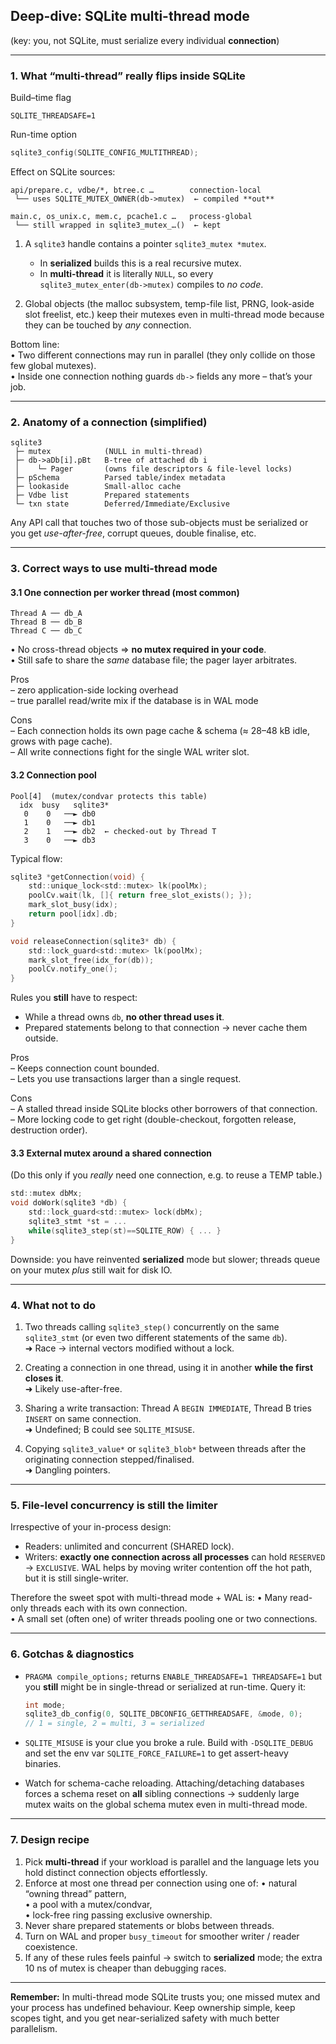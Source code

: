 ## Deep-dive: SQLite **multi-thread** mode  
(key: you, not SQLite, must serialize every individual **connection**)

---

### 1. What “multi-thread” really flips inside SQLite

Build–time flag  
```
SQLITE_THREADSAFE=1
```

Run-time option  
```c
sqlite3_config(SQLITE_CONFIG_MULTITHREAD);
```

Effect on SQLite sources:

```
api/prepare.c, vdbe/*, btree.c …        connection-local
 └── uses SQLITE_MUTEX_OWNER(db->mutex)  ← compiled **out**

main.c, os_unix.c, mem.c, pcache1.c …   process-global
 └── still wrapped in sqlite3_mutex_…()  ← kept
```

1. A `sqlite3` handle contains a pointer `sqlite3_mutex *mutex`.  
   * In **serialized** builds this is a real recursive mutex.  
   * In **multi-thread** it is literally `NULL`, so every  
     `sqlite3_mutex_enter(db->mutex)` compiles to *no code*.

2. Global objects (the malloc subsystem, temp-file list, PRNG, look-aside slot
   freelist, etc.) keep their mutexes even in multi-thread mode because they
   can be touched by *any* connection.

Bottom line:  
• Two different connections may run in parallel (they only collide on those
  few global mutexes).  
• Inside one connection nothing guards `db->` fields any more – that’s your
  job.

---

### 2. Anatomy of a connection (simplified)

```
sqlite3
 ├─ mutex            (NULL in multi-thread)
 ├─ db->aDb[i].pBt   B-tree of attached db i
 │    └─ Pager       (owns file descriptors & file-level locks)
 ├─ pSchema          Parsed table/index metadata
 ├─ lookaside        Small-alloc cache
 ├─ Vdbe list        Prepared statements
 └─ txn state        Deferred/Immediate/Exclusive
```

Any API call that touches two of those sub-objects must be serialized or you
get *use-after-free*, corrupt queues, double finalise, etc.

---

### 3. Correct ways to use multi-thread mode

#### 3.1 One connection per worker thread (most common)

```
Thread A ── db_A
Thread B ── db_B
Thread C ── db_C
```

• No cross-thread objects ⇒ **no mutex required in your code**.  
• Still safe to share the *same* database file; the pager layer arbitrates.

Pros  
  – zero application-side locking overhead  
  – true parallel read/write mix if the database is in WAL mode

Cons  
  – Each connection holds its own page cache & schema (≈ 28–48 kB idle,
    grows with page cache).  
  – All write connections fight for the single WAL writer slot.

#### 3.2 Connection pool

```
Pool[4]  (mutex/condvar protects this table)
  idx  busy   sqlite3*
   0    0   ──► db0
   1    0   ──► db1
   2    1   ──► db2  ← checked-out by Thread T
   3    0   ──► db3
```

Typical flow:

```c
sqlite3 *getConnection(void) {
    std::unique_lock<std::mutex> lk(poolMx);
    poolCv.wait(lk, []{ return free_slot_exists(); });
    mark_slot_busy(idx);
    return pool[idx].db;
}

void releaseConnection(sqlite3* db) {
    std::lock_guard<std::mutex> lk(poolMx);
    mark_slot_free(idx_for(db));
    poolCv.notify_one();
}
```

Rules you **still** have to respect:

* While a thread owns `db`, **no other thread uses it**.  
* Prepared statements belong to that connection → never cache them outside.

Pros  
  – Keeps connection count bounded.  
  – Lets you use transactions larger than a single request.

Cons  
  – A stalled thread inside SQLite blocks other borrowers of that connection.  
  – More locking code to get right (double-checkout, forgotten release,
    destruction order).

#### 3.3 External mutex around a shared connection  
(Do this only if you *really* need one connection, e.g. to reuse a TEMP
table.)

```c
std::mutex dbMx;
void doWork(sqlite3 *db) {
    std::lock_guard<std::mutex> lock(dbMx);
    sqlite3_stmt *st = ...
    while(sqlite3_step(st)==SQLITE_ROW) { ... }
}
```

Downside: you have reinvented **serialized** mode but slower; threads queue on
your mutex *plus* still wait for disk IO.

---

### 4. What **not** to do

1. Two threads calling `sqlite3_step()` concurrently on the same `sqlite3_stmt`
   (or even two different statements of the same `db`).  
   ➜ Race → internal vectors modified without a lock.

2. Creating a connection in one thread, using it in another **while the first
   closes it**.  
   ➜ Likely use-after-free.

3. Sharing a write transaction: Thread A `BEGIN IMMEDIATE`, Thread B tries
   `INSERT` on same connection.  
   ➜ Undefined; B could see `SQLITE_MISUSE`.

4. Copying `sqlite3_value*` or `sqlite3_blob*` between threads after the
   originating connection stepped/finalised.  
   ➜ Dangling pointers.

---

### 5. File-level concurrency is still the limiter

Irrespective of your in-process design:

* Readers: unlimited and concurrent (SHARED lock).  
* Writers: **exactly one connection across all processes** can hold `RESERVED`
  → `EXCLUSIVE`. WAL helps by moving writer contention off the hot path, but it
  is still single-writer.

Therefore the sweet spot with multi-thread mode + WAL is:
• Many read-only threads each with its own connection.  
• A small set (often one) of writer threads pooling one or two connections.

---

### 6. Gotchas & diagnostics

* `PRAGMA compile_options;` returns `ENABLE_THREADSAFE=1 THREADSAFE=1` but
  you **still** might be in single-thread or serialized at run-time. Query it:

  ```c
  int mode;
  sqlite3_db_config(0, SQLITE_DBCONFIG_GETTHREADSAFE, &mode, 0);
  // 1 = single, 2 = multi, 3 = serialized
  ```

* `SQLITE_MISUSE` is your clue you broke a rule. Build with
  `-DSQLITE_DEBUG` and set the env var `SQLITE_FORCE_FAILURE=1` to get
  assert-heavy binaries.

* Watch for schema-cache reloading. Attaching/detaching databases forces a
  schema reset on **all** sibling connections → suddenly large mutex waits on
  the global schema mutex even in multi-thread mode.

---

### 7. Design recipe

1. Pick **multi-thread** if your workload is parallel and the language lets
   you hold distinct connection objects effortlessly.  
2. Enforce at most one thread per connection using one of:
   • natural “owning thread” pattern,  
   • a pool with a mutex/condvar,  
   • lock-free ring passing exclusive ownership.  
3. Never share prepared statements or blobs between threads.  
4. Turn on WAL and proper `busy_timeout` for smoother writer / reader
   coexistence.  
5. If any of these rules feels painful → switch to **serialized** mode; the
   extra 10 ns of mutex is cheaper than debugging races.

---

**Remember:** In multi-thread mode SQLite trusts you; one missed mutex and your
process has undefined behaviour. Keep ownership simple, keep scopes tight, and
you get near-serialized safety with much better parallelism.